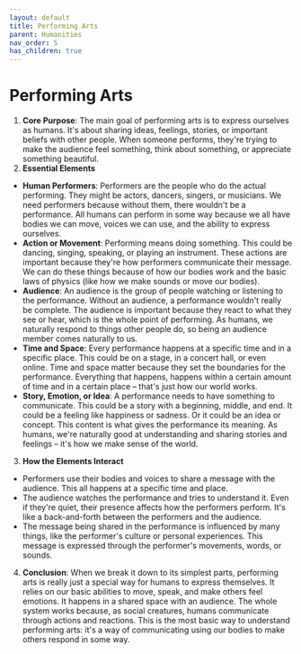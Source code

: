 ```yaml
---
layout: default
title: Performing Arts
parent: Humanities
nav_order: 5
has_children: true
---
```

# **Performing Arts**

1. **Core Purpose**: The main goal of performing arts is to express ourselves as humans. It's about sharing ideas, feelings, stories, or important beliefs with other people. When someone performs, they're trying to make the audience feel something, think about something, or appreciate something beautiful.
2. **Essential Elements**
* **Human Performers**: Performers are the people who do the actual performing. They might be actors, dancers, singers, or musicians. We need performers because without them, there wouldn't be a performance. All humans can perform in some way because we all have bodies we can move, voices we can use, and the ability to express ourselves.
* **Action or Movement**: Performing means doing something. This could be dancing, singing, speaking, or playing an instrument. These actions are important because they're how performers communicate their message. We can do these things because of how our bodies work and the basic laws of physics (like how we make sounds or move our bodies).
* **Audience**: An audience is the group of people watching or listening to the performance. Without an audience, a performance wouldn't really be complete. The audience is important because they react to what they see or hear, which is the whole point of performing. As humans, we naturally respond to things other people do, so being an audience member comes naturally to us.
* **Time and Space**: Every performance happens at a specific time and in a specific place. This could be on a stage, in a concert hall, or even online. Time and space matter because they set the boundaries for the performance. Everything that happens, happens within a certain amount of time and in a certain place – that's just how our world works.
* **Story, Emotion, or Idea**: A performance needs to have something to communicate. This could be a story with a beginning, middle, and end. It could be a feeling like happiness or sadness. Or it could be an idea or concept. This content is what gives the performance its meaning. As humans, we're naturally good at understanding and sharing stories and feelings – it's how we make sense of the world.
3. **How the Elements Interact**
* Performers use their bodies and voices to share a message with the audience. This all happens at a specific time and place.
* The audience watches the performance and tries to understand it. Even if they're quiet, their presence affects how the performers perform. It's like a back-and-forth between the performers and the audience.
* The message being shared in the performance is influenced by many things, like the performer's culture or personal experiences. This message is expressed through the performer's movements, words, or sounds.
4. **Conclusion**: When we break it down to its simplest parts, performing arts is really just a special way for humans to express themselves. It relies on our basic abilities to move, speak, and make others feel emotions. It happens in a shared space with an audience. The whole system works because, as social creatures, humans communicate through actions and reactions. This is the most basic way to understand performing arts: it's a way of communicating using our bodies to make others respond in some way.
